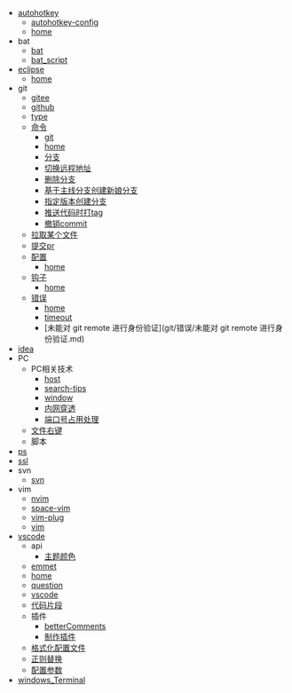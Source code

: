 - [autohotkey](autohotkey/index.md)
  - [autohotkey-config](autohotkey/autohotkey-config.md)
  - [home](autohotkey/index.md)
- bat
  - [bat](bat/bat.md)
  - [bat_script](bat/bat_script.md)
- [eclipse](eclipse/index.md)
  - [home](eclipse/index.md)
- git
  - [gitee](git/gitee.md)
  - [github](git/github.md)
  - [type](git/type.md)
  - [命令](git/命令/index.md)
    - [git](git/命令/git.md)
    - [home](git/命令/index.md)
    - [分支](git/命令/分支.md)
    - [切换远程地址](git/命令/切换远程地址.md)
    - [删除分支](git/命令/删除分支.md)
    - [基于主线分支创建新娘分支](git/命令/基于主线分支创建新娘分支.md)
    - [指定版本创建分支](git/命令/指定版本创建分支.md)
    - [推送代码时打tag](git/命令/推送代码时打tag.md)
    - [撤销commit](git/命令/撤销commit.md)
  - [拉取某个文件](git/拉取某个文件.md)
  - [提交pr](git/提交pr.md)
  - [配置](git/配置/index.md)
    - [home](git/配置/index.md)
  - [钩子](git/钩子/index.md)
    - [home](git/钩子/index.md)
  - [错误](git/错误/index.md)
    - [home](git/错误/index.md)
    - [timeout](git/错误/timeout.md)
    - [未能对 git remote 进行身份验证](git/错误/未能对 git remote 进行身份验证.md)
- [idea](idea.md)
- PC
  - PC相关技术
    - [host](PC/PC相关技术/host.md)
    - [search-tips](PC/PC相关技术/search-tips.md)
    - [window](PC/PC相关技术/window.md)
    - [内网穿透](PC/PC相关技术/内网穿透.md)
    - [端口号占用处理](PC/PC相关技术/端口号占用处理.md)
  - [文件右键](PC/文件右键.md)
  - 脚本
- [ps](ps.md)
- [ssl](ssl.md)
- svn
  - [svn](svn/svn.md)
- vim
  - [nvim](vim/nvim.md)
  - [space-vim](vim/space-vim.md)
  - [vim-plug](vim/vim-plug.md)
  - [vim](vim/vim.md)
- [vscode](vscode/index.md)
  - api
    - [主题颜色](vscode/api/主题颜色.md)
  - [emmet](vscode/emmet.md)
  - [home](vscode/index.md)
  - [question](vscode/question.md)
  - [vscode](vscode/vscode.md)
  - [代码片段](vscode/代码片段.md)
  - 插件
    - [betterComments](vscode/插件/betterComments.md)
    - [制作插件](vscode/插件/制作插件.md)
  - [格式化配置文件](vscode/格式化配置文件.md)
  - [正则替换](vscode/正则替换.md)
  - [配置参数](vscode/配置参数.md)
- [windows_Terminal](windows_Terminal.md)
